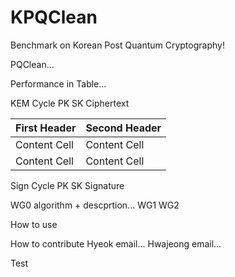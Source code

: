 # KPQClean
Benchmark on Korean Post Quantum Cryptography!

PQClean...

Performance in Table...

KEM
Cycle
PK
SK
Ciphertext

| First Header  | Second Header |
| ------------- | ------------- |
| Content Cell  | Content Cell  |
| Content Cell  | Content Cell  |


Sign
Cycle
PK
SK
Signature

WG0 algorithm + descprtion...
WG1
WG2

How to use

How to contribute
Hyeok email... Hwajeong email...

Test
